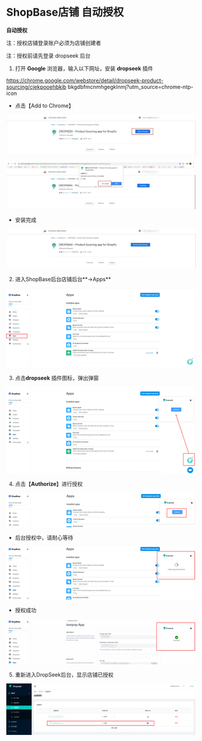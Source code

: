 # ShopBase店铺 自动授权

**自动授权**

注：授权店铺登录账户必须为店铺创建者

注：授权前请先登录 dropseek 后台

1. 打开 **Google** 浏览器，输入以下网址，安装 **dropseek** 插件

https://chrome.google.com/webstore/detail/dropseek-product-sourcing/cjekpooehbkib bkgdbfmcnmhgegklnmj?utm\_source=chrome-ntp-icon

* 点击【Add to Chrome】

![](../.gitbook/assets/0%20%282%29.jpeg)

![](../.gitbook/assets/1%20%282%29.jpeg)

* 安装完成

![](../.gitbook/assets/2%20%281%29.jpeg)

2. 进入ShopBase后台店铺后台**-&gt;Apps**

![](../.gitbook/assets/3%20%283%29.png)

3. 点击**dropseek** 插件图标，弹出弹窗

![](../.gitbook/assets/4%20%282%29.png)

4. 点击【**Authorize**】进行授权

![](../.gitbook/assets/5%20%282%29.png)

* 后台授权中，请耐心等待

![](../.gitbook/assets/6%20%282%29.png)

* 授权成功

![](../.gitbook/assets/success_auto.png)

5. 重新进入DropSeek后台，显示店铺已授权

![&#x5E97;&#x94FA;&#x7ED1;&#x5B9A;&#x6210;&#x529F;](../.gitbook/assets/8%20%281%29.png)

